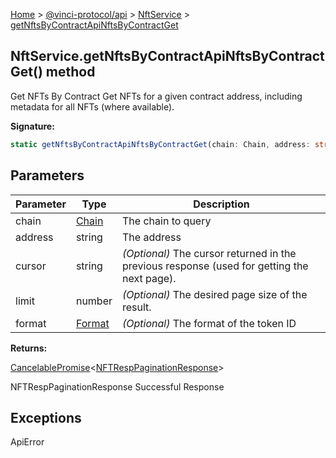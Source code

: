 [Home](./index.md) &gt; [@vinci-protocol/api](./api.md) &gt; [NftService](./api.nftservice.md) &gt; [getNftsByContractApiNftsByContractGet](./api.nftservice.getnftsbycontractapinftsbycontractget.md)

## NftService.getNftsByContractApiNftsByContractGet() method

Get NFTs By Contract Get NFTs for a given contract address, including metadata for all NFTs (where available).

<b>Signature:</b>

```typescript
static getNftsByContractApiNftsByContractGet(chain: Chain, address: string, cursor?: string, limit?: number, format?: Format): CancelablePromise<NFTRespPaginationResponse>;
```

## Parameters

| Parameter | Type                      | Description                                                                                      |
| --------- | ------------------------- | ------------------------------------------------------------------------------------------------ |
| chain     | [Chain](./api.chain.md)   | The chain to query                                                                               |
| address   | string                    | The address                                                                                      |
| cursor    | string                    | <i>(Optional)</i> The cursor returned in the previous response (used for getting the next page). |
| limit     | number                    | <i>(Optional)</i> The desired page size of the result.                                           |
| format    | [Format](./api.format.md) | <i>(Optional)</i> The format of the token ID                                                     |

<b>Returns:</b>

[CancelablePromise](./api.cancelablepromise.md)<!-- -->&lt;[NFTRespPaginationResponse](./api.nftresppaginationresponse.md)<!-- -->&gt;

NFTRespPaginationResponse Successful Response

## Exceptions

ApiError
